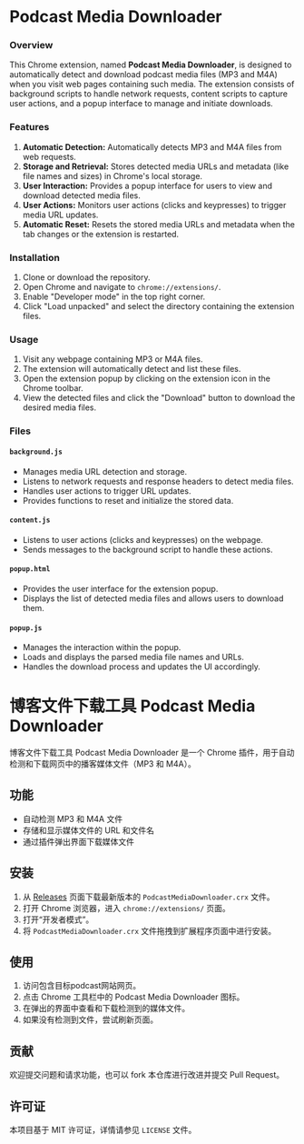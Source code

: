 # Podcast Media Downloader

### Overview

This Chrome extension, named **Podcast Media Downloader**, is designed to automatically detect and download podcast media files (MP3 and M4A) when you visit web pages containing such media. The extension consists of background scripts to handle network requests, content scripts to capture user actions, and a popup interface to manage and initiate downloads.

### Features

1. **Automatic Detection:** Automatically detects MP3 and M4A files from web requests.
2. **Storage and Retrieval:** Stores detected media URLs and metadata (like file names and sizes) in Chrome's local storage.
3. **User Interaction:** Provides a popup interface for users to view and download detected media files.
4. **User Actions:** Monitors user actions (clicks and keypresses) to trigger media URL updates.
5. **Automatic Reset:** Resets the stored media URLs and metadata when the tab changes or the extension is restarted.

### Installation

1. Clone or download the repository.
2. Open Chrome and navigate to `chrome://extensions/`.
3. Enable "Developer mode" in the top right corner.
4. Click "Load unpacked" and select the directory containing the extension files.

### Usage

1. Visit any webpage containing MP3 or M4A files.
2. The extension will automatically detect and list these files.
3. Open the extension popup by clicking on the extension icon in the Chrome toolbar.
4. View the detected files and click the "Download" button to download the desired media files.

### Files

#### `background.js`

- Manages media URL detection and storage.
- Listens to network requests and response headers to detect media files.
- Handles user actions to trigger URL updates.
- Provides functions to reset and initialize the stored data.

#### `content.js`

- Listens to user actions (clicks and keypresses) on the webpage.
- Sends messages to the background script to handle these actions.

#### `popup.html`

- Provides the user interface for the extension popup.
- Displays the list of detected media files and allows users to download them.

#### `popup.js`

- Manages the interaction within the popup.
- Loads and displays the parsed media file names and URLs.
- Handles the download process and updates the UI accordingly.

# 博客文件下载工具 Podcast Media Downloader

博客文件下载工具 Podcast Media Downloader 是一个 Chrome 插件，用于自动检测和下载网页中的播客媒体文件（MP3 和 M4A）。

## 功能

- 自动检测 MP3 和 M4A 文件
- 存储和显示媒体文件的 URL 和文件名
- 通过插件弹出界面下载媒体文件

## 安装

1. 从 [Releases](https://github.com/whisxixi/podcastMediaDownloder/releases) 页面下载最新版本的 `PodcastMediaDownloader.crx` 文件。
2. 打开 Chrome 浏览器，进入 `chrome://extensions/` 页面。
3. 打开“开发者模式”。
4. 将 `PodcastMediaDownloader.crx` 文件拖拽到扩展程序页面中进行安装。

## 使用

1. 访问包含目标podcast网站网页。
2. 点击 Chrome 工具栏中的 Podcast Media Downloader 图标。
3. 在弹出的界面中查看和下载检测到的媒体文件。
4. 如果没有检测到文件，尝试刷新页面。

## 贡献

欢迎提交问题和请求功能，也可以 fork 本仓库进行改进并提交 Pull Request。

## 许可证

本项目基于 MIT 许可证，详情请参见 `LICENSE` 文件。
